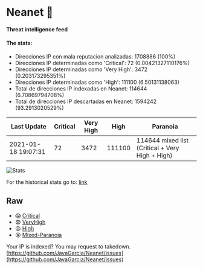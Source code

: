 # Neanet :hocho:
#### Threat intelligence feed
#### The stats:

- Direcciones IP con mala reputacion analizadas: 1708886 (100%)
- Direcciones IP determinadas como 'Critical':  72 (0.00421327110176%)
- Direcciones IP determinadas como 'Very High':  3472 (0.203173295351%)
- Direcciones IP determinadas como 'High':  111100 (6.50131138063)
- Total de direcciones IP indexadas en Neanet:  114644 (6.70869794708%)
- Total de direcciones IP descartadas en Neanet:  1594242 (93.2913020529%)

| Last Update | Critical | Very High | High | Paranoia |
| --- | --- | --- | --- | --- |
| 2021-01-18 19:07:31 | 72 | 3472 | 111100 | 114644 mixed list (Critical + Very High + High)|

![Stats](https://docs.google.com/spreadsheets/d/e/2PACX-1vSnaNMIXVabIpDJjufMlzH7poXnshF3mgd8Is1g9ytUEzVsP5my4Trn8f-xkoLLQ38xpL3HtmUexLo6/pubchart?oid=501124687&format=image)

For the historical stats go to: [link](/stats.csv)
## Raw
- :scream: [Critical](https://raw.githubusercontent.com/JavaGarcia/Neanet/master/blacklists/neanet_critical.txt)
- :fearful: [VeryHigh](https://raw.githubusercontent.com/JavaGarcia/Neanet/master/blacklists/neanet_veryHigh.txtt)
- :frowning: [High](https://raw.githubusercontent.com/JavaGarcia/Neanet/master/blacklists/neanet_high.txt)
- :dizzy_face: [Mixed-Paranoia](https://raw.githubusercontent.com/JavaGarcia/Neanet/master/blacklists/neanet_all.txt)


Your IP is indexed? You may request to takedown. [https://github.com/JavaGarcia/Neanet/issues](https://github.com/JavaGarcia/Neanet/issues)








































































































































































































































































































































































































































































































































































































































































































































































































































































































































































































































































































































































































































































































































































































































































































































































































































































































































































































































































































































































































































































































































































































































































































































































































































































































































































































































































































































































































































































































































































































































































































































































































































































































































































































































































































































































































































































































































